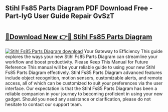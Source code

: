 ## Stihl Fs85 Parts Diagram PDF Download Free - Part-lyG User Guide Repair GvSzT

# <h2><a href="http://dfmz1mp.blite.top/?on=Stihl+Fs85+Parts+Diagram">🔗Download New 👉🔴 Stihl Fs85 Parts Diagram</a></h2>

[![Stihl Fs85 Parts Diagram download](https://i.imgur.com/lujVjoI.png)](http://dfmz1mp.blite.top/?on=Stihl+Fs85+Parts+Diagram)
Your Gateway to Efficiency This guide explores the ways your new Stihl Fs85 Parts Diagram can streamline your workflow and boost productivity. Please Keep This Manual for Future Reference This manual will be your reliable guide to using your new Stihl Fs85 Parts Diagram effectively. Stihl Fs85 Parts Diagram advanced features include object recognition, motion sensors, customizable alerts, and remote access, all of which can be customized to suit your preferences via the user interface. Our expectation is that the Stihl Fs85 Parts Diagram has been a reliable companion in your journey to becoming proficient in using your new gadget. Should you need any assistance or clarification, please do not hesitate to contact our support team.
